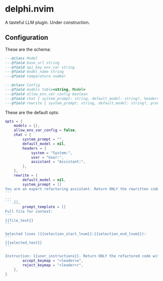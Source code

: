 # delphi.nvim

A tasteful LLM plugin. Under construction.

## Configuration

These are the schema:

```lua
---@class Model
---@field base_url string
---@field api_key_env_var string
---@field model_name string
---@field temperature number

---@class Config
---@field models table<string, Model>
---@field allow_env_var_config boolean
---@field chat { system_prompt: string, default_model: string?, headers: { system: string, user: string, assistant: string } }
---@field rewrite { system_prompt: string, default_model: string?, prompt_template: string, accept_keymap: string, reject_keymap: string }
```

These are the default opts:

````lua
opts = {
	models = {},
	allow_env_var_config = false,
	chat = {
		system_prompt = "",
		default_model = nil,
		headers = {
			system = "System:",
			user = "User:",
			assistant = "Assistant:",
		},
	},
	rewrite = {
		default_model = nil,
		system_prompt = [[
You are an expert refactoring assistant. Return ONLY the rewritten code in one fenced block:
```
...
```.]],
		prompt_template = [[
Full file for context:
```
{{file_text}}
```

Selected lines ({{selection_start_lnum}}:{{selection_end_lnum}}):
```
{{selected_text}}
```

Instruction: {{user_instructions}}. Return ONLY the refactored code within a code block. Preserve formatting unless told otherwise. Try to keep the diff minimal while following the instructions exactly.]],
		accept_keymap = "<leader>a",
		reject_keymap = "<leader>r",
	},
}
````
